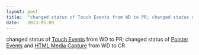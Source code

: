 ```yaml
---
layout: post
title:  "changed status of Touch Events from WD to PR; changed status of Pointer Events and HTML Media Capture from WD to CR"
date:   2013-05-09
---
```


changed status of <a href="http://www.w3.org/TR/touch-events/">Touch Events</a> from WD to PR; changed status of <a href="http://www.w3.org/TR/pointerevents/">Pointer Events</a> and <a href="http://www.w3.org/TR/html-media-capture/">HTML Media Capture</a> from WD to CR

